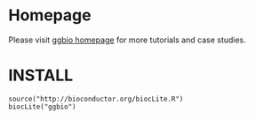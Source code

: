 # Homepage
Please visit [ggbio homepage](http://tengfei.github.com/ggbio) for more
tutorials and case studies.

# INSTALL

    source("http://bioconductor.org/biocLite.R")
    biocLite("ggbio")
    



